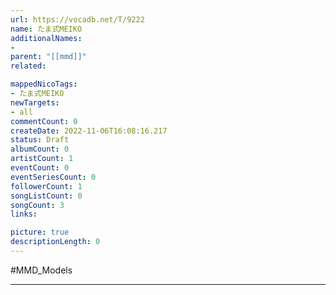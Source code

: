 ```yaml
---
url: https://vocadb.net/T/9222
name: たま式MEIKO
additionalNames: 
- 
parent: "[[mmd]]"
related:

mappedNicoTags:
- たま式MEIKO
newTargets:
- all
commentCount: 0
createDate: 2022-11-06T16:08:16.217
status: Draft
albumCount: 0
artistCount: 1
eventCount: 0
eventSeriesCount: 0
followerCount: 1
songListCount: 0
songCount: 3
links: 

picture: true
descriptionLength: 0
---
```


#MMD_Models



---

